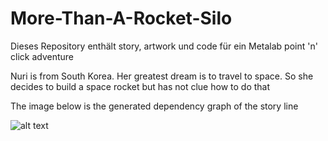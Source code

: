 # More-Than-A-Rocket-Silo
Dieses Repository enthält story, artwork und code für ein Metalab point 'n' click adventure

Nuri is from South Korea. Her greatest dream is to travel to space. So she decides to build a space rocket but has not clue how to do that

The image below is the generated dependency graph of the story line

![alt text](http://185.203.117.150:8000/cgi-bin/mtars.cgi?s)

